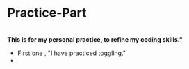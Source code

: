 # Practice-Part
<br>
<b>This is for my personal practice, to refine my coding skills."</b>

- First one , "I have practiced toggling."
-